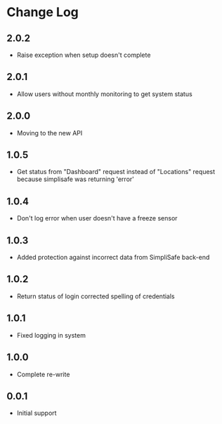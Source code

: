 # Change Log

## 2.0.2
- Raise exception when setup doesn't complete

## 2.0.1
- Allow users without monthly monitoring to get system status

## 2.0.0
- Moving to the new API

## 1.0.5
- Get status from "Dashboard" request instead of "Locations" request because simplisafe was returning 'error' 

## 1.0.4
- Don't log error when user doesn't have a freeze sensor

## 1.0.3

- Added protection against incorrect data from SimpliSafe back-end

## 1.0.2
- Return status of login corrected spelling of credentials

## 1.0.1
- Fixed logging in system

## 1.0.0
- Complete re-write

## 0.0.1
- Initial support
